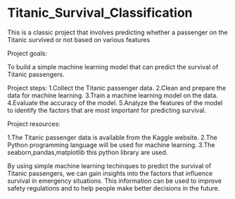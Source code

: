 # Titanic_Survival_Classification
This is a classic project that involves predicting whether a passenger on the Titanic survived or not based on various features

Project goals:

To build a simple machine learning model that can predict the survival of Titanic passengers.

Project steps: 1.Collect the Titanic passenger data. 2.Clean and prepare the data for machine learning. 3.Train a machine learning model on the data. 4.Evaluate the accuracy of the model. 5.Analyze the features of the model to identify the factors that are most important for predicting survival.

Project resources:

1.The Titanic passenger data is available from the Kaggle website. 2.The Python programming language will be used for machine learning. 3.The seaborn,pandas,matplotlib this python library are used.

By using simple machine learning techinques to predict the survival of Titanic passengers, we can gain insights into the factors that influence survival in emergency situations. This information can be used to improve safety regulations and to help people make better decisions in the future.
